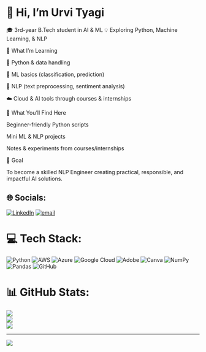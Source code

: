 # **👋 Hi, I’m Urvi Tyagi**

🎓 3rd-year B.Tech student in AI & ML
💡 Exploring Python, Machine Learning, & NLP

🔧 What I’m Learning

🐍 Python & data handling

🤖 ML basics (classification, prediction)

💬 NLP (text preprocessing, sentiment analysis)

☁️ Cloud & AI tools through courses & internships

🌱 What You’ll Find Here

Beginner-friendly Python scripts

Mini ML & NLP projects

Notes & experiments from courses/internships

🎯 Goal

To become a skilled NLP Engineer creating practical, responsible, and impactful AI solutions.


## 🌐 Socials:
[![LinkedIn](https://img.shields.io/badge/LinkedIn-%230077B5.svg?logo=linkedin&logoColor=white)](https://linkedin.com/in/urvi-tyagi026) [![email](https://img.shields.io/badge/Email-D14836?logo=gmail&logoColor=white)](mailto:tyagiurvi26@gmail.com) 

# 💻 Tech Stack:
![Python](https://img.shields.io/badge/python-3670A0?style=for-the-badge&logo=python&logoColor=ffdd54) ![AWS](https://img.shields.io/badge/AWS-%23FF9900.svg?style=for-the-badge&logo=amazon-aws&logoColor=white) ![Azure](https://img.shields.io/badge/azure-%230072C6.svg?style=for-the-badge&logo=microsoftazure&logoColor=white) ![Google Cloud](https://img.shields.io/badge/GoogleCloud-%234285F4.svg?style=for-the-badge&logo=google-cloud&logoColor=white) ![Adobe](https://img.shields.io/badge/adobe-%23FF0000.svg?style=for-the-badge&logo=adobe&logoColor=white) ![Canva](https://img.shields.io/badge/Canva-%2300C4CC.svg?style=for-the-badge&logo=Canva&logoColor=white) ![NumPy](https://img.shields.io/badge/numpy-%23013243.svg?style=for-the-badge&logo=numpy&logoColor=white) ![Pandas](https://img.shields.io/badge/pandas-%23150458.svg?style=for-the-badge&logo=pandas&logoColor=white) ![GitHub](https://img.shields.io/badge/github-%23121011.svg?style=for-the-badge&logo=github&logoColor=white)
# 📊 GitHub Stats:
![](https://github-readme-stats.vercel.app/api?username=Urvity03&theme=merko&hide_border=false&include_all_commits=false&count_private=false)<br/>
![](https://nirzak-streak-stats.vercel.app/?user=Urvity03&theme=merko&hide_border=false)<br/>
![](https://github-readme-stats.vercel.app/api/top-langs/?username=Urvity03&theme=merko&hide_border=false&include_all_commits=false&count_private=false&layout=compact)

---
[![](https://visitcount.itsvg.in/api?id=Urvity03&icon=0&color=0)](https://visitcount.itsvg.in)

<!-- Proudly created with GPRM ( https://gprm.itsvg.in ) -->

